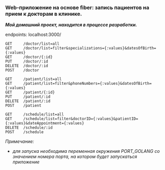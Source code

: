 ### Web-приложение на основе fiber: запись пациентов на прием к докторам в клинике.

***Мой домашний проект, находится в процессе разработки.***

endpoints:
localhost:3000/

    GET     /doctor/list=all
    GET     /doctor/list=filter&specializations={:values}&datesOfBirth={:values}
    GET     /doctor/{:id}
    PUT     /doctor/:id
    DELETE  /doctor/:id
    POST    /doctor

    GET     /patient/list=all
    GET     /patient/list=filter&phoneNumbers={:values}&datesOfBirth={:values}
    GET     /patient/{:id}
    PUT     /patient/:id
    DELETE  /patient/:id
    POST    /patient

    GET     /schedule/list=all
    GET     /schedule/list=filter&doctorID={:values}&patientID={:values}&dateAppointment={:values}
    DELETE  /schedule/:id
    POST    /schedule


_Примечание:_
* _для запуска необходима переменная окружения PORT_GOLANG со значением номера порта, на котором будет запускаться приложение_